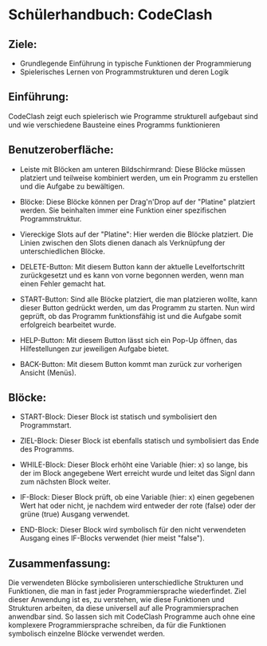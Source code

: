 # Schülerhandbuch: CodeClash

## Ziele:

- Grundlegende Einführung in typische Funktionen der Programmierung
- Spielerisches Lernen von Programmstrukturen und deren Logik

## Einführung:

CodeClash zeigt euch spielerisch wie Programme strukturell aufgebaut sind und wie verschiedene Bausteine eines Programms funktionieren

## Benutzeroberfläche:

- Leiste mit Blöcken am unteren Bildschirmrand: Diese Blöcke müssen platziert und teilweise kombiniert werden, um ein Programm zu erstellen und die Aufgabe zu bewältigen.

- Blöcke: Diese Blöcke können per Drag'n'Drop auf der "Platine" platziert werden. Sie beinhalten immer eine Funktion einer spezifischen Programmstruktur.

- Viereckige Slots auf der "Platine": Hier werden die Blöcke platziert. Die Linien zwischen den Slots dienen danach als Verknüpfung der unterschiedlichen Blöcke.

- DELETE-Button: Mit diesem Button kann der aktuelle Levelfortschritt zurückgesetzt und es kann von vorne begonnen werden, wenn man einen Fehler gemacht hat.

- START-Button: Sind alle Blöcke platziert, die man platzieren wollte, kann dieser Button gedrückt werden, um das Programm zu starten. Nun wird geprüft, ob das Programm funktionsfähig ist und die Aufgabe somit erfolgreich bearbeitet wurde.

- HELP-Button: Mit diesem Button lässt sich ein Pop-Up öffnen, das Hilfestellungen zur jeweiligen Aufgabe bietet.

- BACK-Button: Mit diesem Button kommt man zurück zur vorherigen Ansicht (Menüs).

## Blöcke:

- START-Block: Dieser Block ist statisch und symbolisiert den Programmstart.

- ZIEL-Block: Dieser Block ist ebenfalls statisch und symbolisiert das Ende des Programms.

- WHILE-Block: Dieser Block erhöht eine Variable (hier: x) so lange, bis der im Block angegebene Wert erreicht wurde und leitet das Signl dann zum nächsten Block weiter.

- IF-Block: Dieser Block prüft, ob eine Variable (hier: x) einen gegebenen Wert hat oder nicht, je nachdem wird entweder der rote (false) oder der grüne (true) Ausgang verwendet. 

- END-Block: Dieser Block wird symbolisch für den nicht verwendeten Ausgang eines IF-Blocks verwendet (hier meist "false").

## Zusammenfassung:

Die verwendeten Blöcke symbolisieren unterschiedliche Strukturen und Funktionen, die man in fast jeder Programmiersprache wiederfindet. Ziel dieser Anwendung ist es, zu verstehen, wie diese Funktionen und Strukturen arbeiten, da diese universell auf alle Programmiersprachen anwendbar sind. So lassen sich mit CodeClash Programme auch ohne eine komplexere Programmiersprache schreiben, da für die Funktionen symbolisch einzelne Blöcke verwendet werden. 
